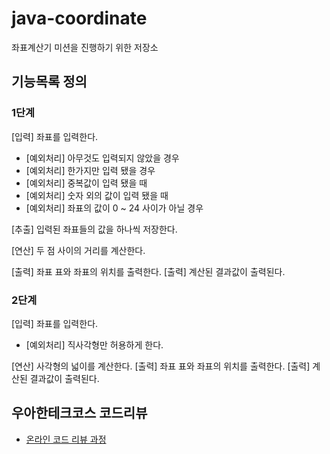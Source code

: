 # java-coordinate
좌표계산기 미션을 진행하기 위한 저장소

## 기능목록 정의
### 1단계
[입력] 좌표를 입력한다.
 - [예외처리] 아무것도 입력되지 않았을 경우 
 - [예외처리] 한가지만 입력 됐을 경우 
 - [예외처리] 중복값이 입력 됐을 때 
 - [예외처리] 숫자 외의 값이 입력 됐을 때 
 - [예외처리] 좌표의 값이 0 ~ 24 사이가 아닐 경우
 
[추출] 입력된 좌표들의 값을 하나씩 저장한다.
 
[연산] 두 점 사이의 거리를 계산한다.
 
[출력] 좌표 표와 좌표의 위치를 출력한다.
[출력] 계산된 결과값이 출력된다.

### 2단계
[입력] 좌표를 입력한다.
 - [예외처리] 직사각형만 허용하게 한다.
 
[연산] 사각형의 넓이를 계산한다.
[출력] 좌표 표와 좌표의 위치를 출력한다.
[출력] 계산된 결과값이 출력된다.

 
 


## 우아한테크코스 코드리뷰
* [온라인 코드 리뷰 과정](https://github.com/woowacourse/woowacourse-docs/blob/master/maincourse/README.md)
